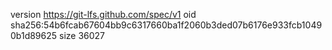 version https://git-lfs.github.com/spec/v1
oid sha256:54b6fcab67604bb9c6317660ba1f2060b3ded07b6176e933fcb10490b1d89625
size 36027
